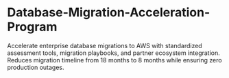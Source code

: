 # Database-Migration-Acceleration-Program
Accelerate enterprise database migrations to AWS with standardized assessment tools, migration playbooks, and partner ecosystem integration. Reduces migration timeline from 18 months to 8 months while ensuring zero production outages.
